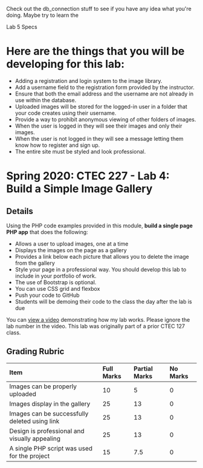 Check out the db_connection stuff to see if you have any idea what you're doing.
Maybe try to learn the <?= $pageTitle ?>



Lab 5 Specs

# Here are the things that you will be developing for this lab:

- Adding a registration and login system to the image library.
- Add a username field to the registration form provided by the instructor.
- Ensure that both the email address and the username are not already in use within the database.
- Uploaded images will be stored for the logged-in user in a folder that your code creates using their username.
- Provide a way to prohibit anonymous viewing of other folders of images.
- When the user is logged in they will see their images and only their images.
- When the user is not logged in they will see a message letting them know how to register and sign up.
- The entire site must be styled and look professional.


# Spring 2020: CTEC 227 - Lab 4: Build a Simple Image Gallery

## Details

Using the PHP code examples provided in this module, **build a single page PHP app** that does the following:

- Allows a user to upload images, one at a time
- Displays the images on the page as a gallery
- Provides a link below each picture that allows you to delete the image from the gallery
- Style your page in a professional way. You should develop this lab to include in your portfolio of work.
- The use of Bootstrap is optional.
- You can use CSS grid and flexbox
- Push your code to GitHub
- Students will be demoing their code to the class the day after the lab is due

You can [view a video](https://www.youtube.com/watch?v=t2V_8czWuxM) demonstrating how my lab works. Please ignore the lab number in the video. This lab was originally part of a prior CTEC 127 class.

## Grading Rubric

| Item                                          | Full Marks | Partial Marks | No Marks |
| :-------------------------------------------- | :--------- | :------------ | :------- |
| Images can be properly uploaded               | 10         | 5             | 0        |
| Images display in the gallery                 | 25         | 13            | 0        |
| Images can be successfully deleted using link | 25         | 13            | 0        |
| Design is professional and visually appealing | 25         | 13            | 0        |
| A single PHP script was used for the project  | 15         | 7.5           | 0        |